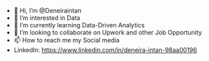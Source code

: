 - 👋 Hi, I’m @Deneiraintan
- 👀 I’m interested in Data
- 🌱 I’m currently learning Data-Driven Analytics
- 💞️ I’m looking to collaborate on Upwork and other Job Opportunity
- 📫 How to reach me my Social media
- LinkedIn: https://www.linkedin.com/in/deneira-intan-98aa00196
<!---
Deneiraintan/Deneiraintan is a ✨ special ✨ repository because its `README.md` (this file) appears on your GitHub profile.
You can click the Preview link to take a look at your changes.
--->
